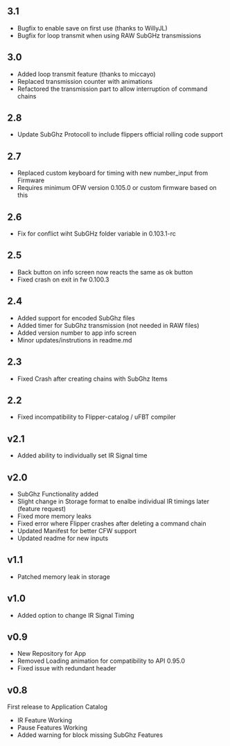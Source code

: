 ## 3.1
- Bugfix to enable save on first use (thanks to WillyJL)
- Bugfix for loop transmit when using RAW SubGHz transmissions

## 3.0
- Added loop transmit feature (thanks to miccayo)
- Replaced transmission counter with animations
- Refactored the transmission part to allow interruption of command chains

## 2.8
- Update SubGhz Protocoll to include flippers official rolling code support

## 2.7
- Replaced custom keyboard for timing with new number_input from Firmware
- Requires minimum OFW version 0.105.0 or custom firmware based on this

## 2.6
- Fix for conflict wiht SubGHz folder variable in 0.103.1-rc

## 2.5
- Back button on info screen now reacts the same as ok button
- Fixed crash on exit in fw 0.100.3

## 2.4
- Added support for encoded SubGhz files
- Added timer for SubGhz transmission (not needed in RAW files)
- Added version number to app info screen
- Minor updates/instrutions in readme.md

## 2.3
- Fixed Crash after creating chains with SubGhz Items

## 2.2
- Fixed incompatibility to Flipper-catalog / uFBT compiler

## v2.1
- Added ability to individually set IR Signal time

## v2.0
- SubGhz Functionality added
- Slight change in Storage format to enalbe individual IR timings later (feature request)
- Fixed more memory leaks
- Fixed error where Flipper crashes after deleting a command chain
- Updated Manifest for better CFW support
- Updated readme for new inputs

## v1.1
- Patched memory leak in storage

## v1.0
- Added option to change IR Signal Timing

## v0.9

- New Repository for App 
- Removed Loading animation for compatibility to API 0.95.0
- Fixed issue with redundant header

## v0.8

First release to Application Catalog
- IR Feature Working
- Pause Features Working 
- Added warning for block missing SubGhz Features

